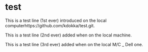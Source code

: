 # test

This is a test line (1st ever) introduced on the local computerhttps://github.com/kdokka/test.git. 

This is a test line (2nd ever) added when on the local machine.

This is a test line (3rd ever) added when on the local M/C _ Dell one.

